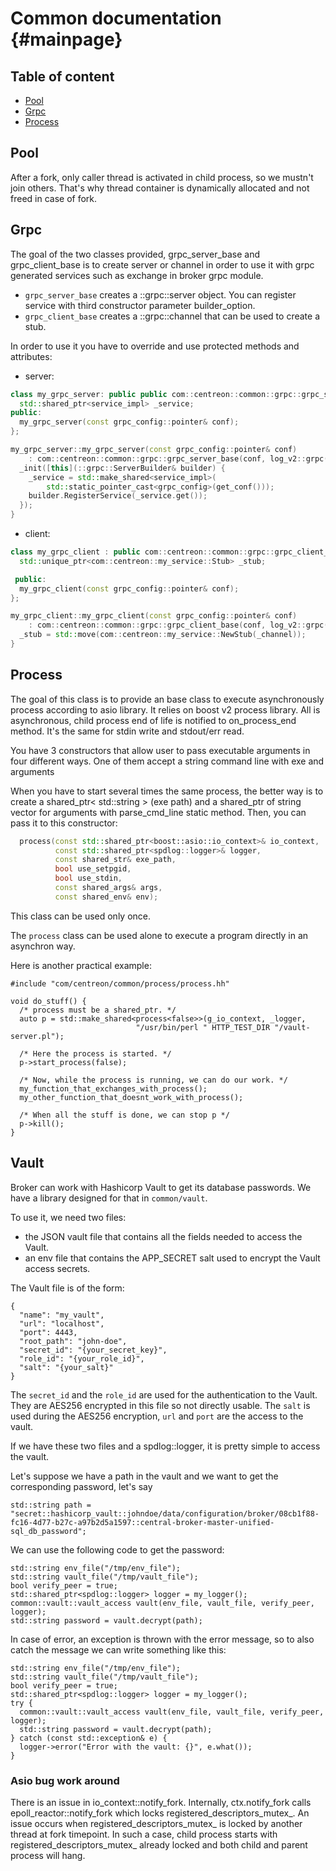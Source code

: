 # Common documentation {#mainpage}

## Table of content

* [Pool](#Pool)
* [Grpc](#Grpc)
* [Process](#Process)


## Pool

After a fork, only caller thread is activated in child process, so we mustn't join others. That's why thread container is dynamically allocated and not freed in case of fork.


## Grpc
The goal of the two classes provided, grpc_server_base and grpc_client_base is to create server or channel in order to use it with grpc generated services such as exchange in broker grpc module. 
* `grpc_server_base` creates a ::grpc::server object. You can register service with third constructor parameter builder_option.
* `grpc_client_base` creates a ::grpc::channel that can be used to create a stub.

In order to use it you have to override and use protected methods and attributes:
  * server:
```c++
class my_grpc_server: public public com::centreon::common::grpc::grpc_server_base {
  std::shared_ptr<service_impl> _service;
public:
  my_grpc_server(const grpc_config::pointer& conf);
};

my_grpc_server::my_grpc_server(const grpc_config::pointer& conf)
    : com::centreon::common::grpc::grpc_server_base(conf, log_v2::grpc()) {
  _init([this](::grpc::ServerBuilder& builder) {
    _service = std::make_shared<service_impl>(
        std::static_pointer_cast<grpc_config>(get_conf()));
    builder.RegisterService(_service.get());
  });
}
```
  * client:
```c++
class my_grpc_client : public com::centreon::common::grpc::grpc_client_base {
  std::unique_ptr<com::centreon::my_service::Stub> _stub;

 public:
  my_grpc_client(const grpc_config::pointer& conf);
};

my_grpc_client::my_grpc_client(const grpc_config::pointer& conf)
    : com::centreon::common::grpc::grpc_client_base(conf, log_v2::grpc()) {
  _stub = std::move(com::centreon::my_service::NewStub(_channel));
}


```

## Process

The goal of this class is to provide an base class to execute asynchronously process according to asio library.
It relies on boost v2 process library.
All is asynchronous, child process end of life is notified to on_process_end method. It's the same for stdin write and stdout/err read.

You have 3 constructors that allow user to pass executable arguments in four different ways. One of them accept a string command line with exe and arguments

When you have to start several times the same process, the better way is to create a shared_ptr< std::string > (exe path) and a shared_ptr of string vector for arguments with parse_cmd_line static method. Then, you can pass it to this constructor:
```c++
  process(const std::shared_ptr<boost::asio::io_context>& io_context,
          const std::shared_ptr<spdlog::logger>& logger,
          const shared_str& exe_path,
          bool use_setpgid,
          bool use_stdin,
          const shared_args& args,
          const shared_env& env);

```

This class can be used only once. 

The `process` class can be used alone to execute a program directly in an asynchron way.

Here is another practical example:

```
#include "com/centreon/common/process/process.hh"

void do_stuff() {
  /* process must be a shared_ptr. */
  auto p = std::make_shared<process<false>>(g_io_context, _logger,
                            "/usr/bin/perl " HTTP_TEST_DIR "/vault-server.pl");

  /* Here the process is started. */
  p->start_process(false);

  /* Now, while the process is running, we can do our work. */
  my_function_that_exchanges_with_process();
  my_other_function_that_doesnt_work_with_process();

  /* When all the stuff is done, we can stop p */
  p->kill();
}
```

## Vault

Broker can work with Hashicorp Vault to get its database passwords.
We have a library designed for that in `common/vault`.

To use it, we need two files:
* the JSON vault file that contains all the fields needed to access the Vault.
* an env file that contains the APP_SECRET salt used to encrypt the Vault access secrets.

The Vault file is of the form:
```
{
  "name": "my_vault",
  "url": "localhost",
  "port": 4443,
  "root_path": "john-doe",
  "secret_id": "{your_secret_key}",
  "role_id": "{your_role_id}",
  "salt": "{your_salt}"
}
```

The `secret_id` and the `role_id` are used for the authentication to the Vault. They are AES256 encrypted
in this file so not directly usable.
The `salt` is used during the AES256 encryption, `url` and `port` are the access to the vault.

If we have these two files and a spdlog::logger, it is pretty simple to access the vault.

Let's suppose we have a path in the vault and we want to get the corresponding password, let's say
```
std::string path = "secret::hashicorp_vault::johndoe/data/configuration/broker/08cb1f88-fc16-4d77-b27c-a97b2d5a1597::central-broker-master-unified-sql_db_password";
```

We can use the following code to get the password:

```
std::string env_file("/tmp/env_file");
std::string vault_file("/tmp/vault_file");
bool verify_peer = true;
std::shared_ptr<spdlog::logger> logger = my_logger();
common::vault::vault_access vault(env_file, vault_file, verify_peer, logger);
std::string password = vault.decrypt(path);
```

In case of error, an exception is thrown with the error message, so to also catch the
message we can write something like this:

```
std::string env_file("/tmp/env_file");
std::string vault_file("/tmp/vault_file");
bool verify_peer = true;
std::shared_ptr<spdlog::logger> logger = my_logger();
try {
  common::vault::vault_access vault(env_file, vault_file, verify_peer, logger);
  std::string password = vault.decrypt(path);
} catch (const std::exception& e) {
  logger->error("Error with the vault: {}", e.what());
}
```

### Asio bug work around
There is an issue in io_context::notify_fork. Internally, ctx.notify_fork calls epoll_reactor::notify_fork which locks registered_descriptors_mutex_. An issue occurs when registered_descriptors_mutex_ is locked by another thread at fork timepoint. 
In such a case, child process starts with registered_descriptors_mutex_ already locked and both child and parent process will hang.

